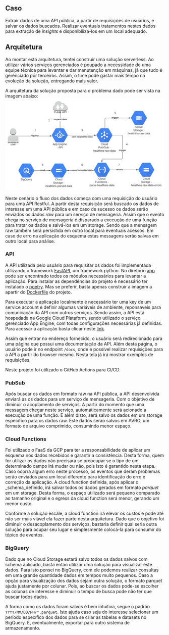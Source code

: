 ## Caso
Extrair dados de uma API pública, a partir de requisições de usuários, e salvar os dados buscados.
Realizar eventuais tratamentos nestes dados para extração de _insights_ e disponibilizá-los em um local adequado.

## Arquitetura
Ao montar esta arquitetura, tentei construir uma solução serverless. Ao utilizar vários serviços gerenciados é poupado a
necessidade de uma equipe técnica para levantar e dar manutenção em máquinas, já que tudo é gerenciado por terceiros. Assim,
o time pode gastar mais tempo na evolução da solução, entregando mais valor. 

A arquitetura da solução proposta para o problema dado pode ser vista na imagem abaixo:
![Arquitetura da solução](images/architecture.svg)

Neste cenário o fluxo dos dados começa com uma requisição do usuário para uma API Restful.
A partir desta requisição será buscado os dados de interesse em uma API pública e em caso de sucesso os dados
serão enviados os dados _raw_ para um serviço de mensageria. Assim que o evento chega no serviço de mensageria é disparado a execução
de uma função para tratar os dados e salvá-los em um storage. Sendo que a mensagem raw também será persistida em outro local
para eventuais acessos. Em caso de erro na aplicação do esquema estas messagens serão salvas em outro local para análise.


### API

A API utilizada pelo usuário para requisitar os dados foi implementada utilizando o framework [FastAPI](https://fastapi.tiangolo.com),
um framework python. No diretório [app](app) pode ser encontrado todos os módulos necessários para levantar a aplicação.
Para instalar as dependências do projeto é necessário ter instalado o [poetry](https://python-poetry.org/docs/).
Mas se preferir, basta apenas construir a imagem a apartir do [Dockerfile](Dockerfile) do projeto.

Para executar a aplicação localmente é necessário ter uma key de um service account e definir algumas variáveis de ambiente, 
reponsáveis para comunicação da API com outros serviços. Sendo assim, a API está hospedada na Google Cloud Plataform, sendo utilizado o serviço gerenciado App Engine, com
todas configurações necessárias já definidas. Para acessar a aplicação basta clicar neste [link](https://bubbly-upgrade-300800.ue.r.appspot.com).

Assim que entrar no endereço fornecido, o usuário será redirecionado para uma página que possui uma
documentação da API. Além desta página, o usuário pode ir no endpoint `/docs`, onde é possível
realizar requisições para a API a partir do browser mesmo. Nesta tela já irá mostrar exemplos de requisições.

Neste projeto foi utilizado o GitHub Actions para CI/CD.


### PubSub

Após buscar os dados em formato raw na API pública, a API desenvolvida enviará as os dados para um serviço de mensageria.
Com o objetivo de diminuir o acoplamento de serviços. A partir do momento que uma messagem chegar neste serviço, automáticamente
será acionado a execução de uma função. E além disto, será salvo os dados em um storage específico para os dados raw.
Este dados serão salvos em AVRO, um formato de arquivo comprimido, consumindo menor espaço.


### Cloud Functions

Foi utilizado o FaaS da GCP para ter a responsabilidade de aplicar um esquema nos dados recebidos e garantir a 
consistência. Desta forma, quem for utilizar os dados não precisará se preocupar se o tipo de um determinado campo irá mudar ou não,
pois isto é garantido nesta etapa. Caso ocorra algum erro neste processo, os eventos que deram problemas serão enviados para um local 
diferente para identificação do erro e correção da aplicação. A cloud function definida, após aplicar o _schema_definido, irá salvar
todos os dados gerados em formato _parquet_ em um storage. Desta forma, o espaço utilizado será pequeno comparado ao tamanho original
e o egress da cloud function será menor, gerando um menor custo.


Conforme a solução escale, a cloud function irá elevar os custos e pode até não ser mais viável ela fazer parte desta arquitetura.
Dado que o objetivo foi diminuir o desacoplamento dos serviços, bastaria definir qual seria outra solução para ocupar seu lugar e simplesmente
colocá-la para consumir do tópico de eventos.


### BigQuery

Dado que no Cloud Storage estará salvo todos os dados salvos com schema aplicado, basta então utilizar uma solução para visualizar este dados.
Para isto pensei no BigQuery, com ele podemos realizar consultas em uma grande quantidade dados em tempos muito pequenos.
Caso a opção para visualização dos dados sejam outra solução, o formato parquet ajuda justamente por colunar. Pois, 
ao buscar os dados pode-se escolher as colunas de interesse e diminuir o tempo de busca pode não ter que buscar todos dados.

A forma como os dados foram salvos é bem intuitiva, segue o padrão `YYYY/MM/DD/HH/*.parquet`. Isto ajuda caso seja do interesse selecionar
um período específico dos dados para se criar as tabelas e datasets no BigQuery. E, eventualmente, exportar para outro sistema de armazenamento.


